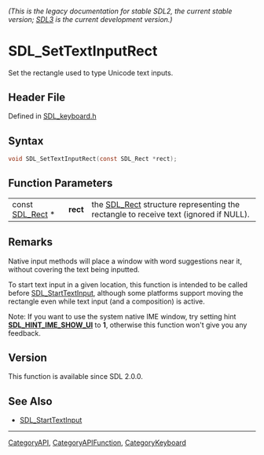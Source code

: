 ###### (This is the legacy documentation for stable SDL2, the current stable version; [SDL3](https://wiki.libsdl.org/SDL3/) is the current development version.)
# SDL_SetTextInputRect

Set the rectangle used to type Unicode text inputs.

## Header File

Defined in [SDL_keyboard.h](https://github.com/libsdl-org/SDL/blob/SDL2/include/SDL_keyboard.h)

## Syntax

```c
void SDL_SetTextInputRect(const SDL_Rect *rect);
```

## Function Parameters

|                              |          |                                                                                                  |
| ---------------------------- | -------- | ------------------------------------------------------------------------------------------------ |
| const [SDL_Rect](SDL_Rect) * | **rect** | the [SDL_Rect](SDL_Rect) structure representing the rectangle to receive text (ignored if NULL). |

## Remarks

Native input methods will place a window with word suggestions near it,
without covering the text being inputted.

To start text input in a given location, this function is intended to be
called before [SDL_StartTextInput](SDL_StartTextInput), although some
platforms support moving the rectangle even while text input (and a
composition) is active.

Note: If you want to use the system native IME window, try setting hint
**[SDL_HINT_IME_SHOW_UI](SDL_HINT_IME_SHOW_UI)** to **1**, otherwise this
function won't give you any feedback.

## Version

This function is available since SDL 2.0.0.

## See Also

- [SDL_StartTextInput](SDL_StartTextInput)

----
[CategoryAPI](CategoryAPI), [CategoryAPIFunction](CategoryAPIFunction), [CategoryKeyboard](CategoryKeyboard)

